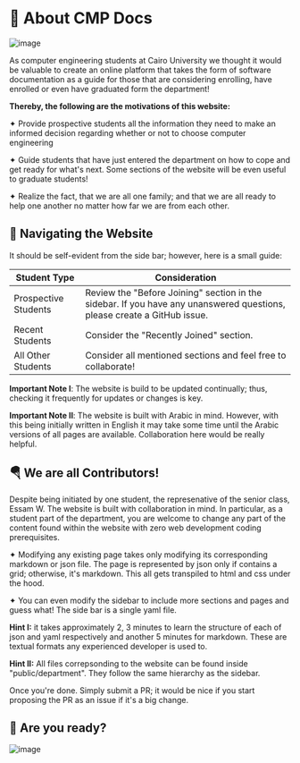 # 🧁 About CMP Docs

![image](https://i.imgur.com/f0Jqvs1.jpg)

As computer engineering students at Cairo University we thought it would be valuable to create an online platform that takes the form of software documentation as a guide for those that are considering enrolling, have enrolled or even have graduated form the department! 


**Thereby, the following are the motivations of this website:**

✦ Provide prospective students all the information they need to make an informed decision regarding 
whether or not to choose computer engineering

✦ Guide students that have just entered the department on how to cope and get ready for what's next. Some sections of the website will be even useful to graduate students!

✦ Realize the fact, that we are all one family; and that we are all ready to help one another no matter how far we are from each other.

## 🚆 Navigating the Website

It should be self-evident from the side bar; however, here is a small guide:

| Student Type         | Consideration                                   |
|----------------------|-------------------------------------------------|
| Prospective Students | Review the "Before Joining" section in the sidebar. If you have any unanswered questions, please create a GitHub issue. |
| Recent Students      | Consider the "Recently Joined" section.         |
| All Other Students   | Consider all mentioned sections and feel free to collaborate! |

**Important Note I**: The website is build to be updated continually; thus, checking it frequently for updates or changes is key.

**Important Note II**: The website is built with Arabic in mind. However, with this being initially written in English it may take some time until the Arabic versions of all pages are available. Collaboration here would be really helpful.


## 🪂 We are all Contributors!

Despite being initiated by one student, the represenative of the senior class, Essam W. The website is built with collaboration in mind. In particular, as a student part of the department, you are welcome to change any part of the content found within the website with zero web development coding prerequisites. 

✦ Modifying any existing page takes only modifying its corresponding markdown or json file. The page is represented by json only if contains a grid; otherwise, it's markdown. This all gets transpiled to html and css under the hood.

✦ You can even modify the sidebar to include more sections and pages and guess what! The side bar is a single yaml file.

**Hint I:** it takes approximately 2, 3 minutes to learn the structure of each of json and yaml respectively and another 5 minutes for markdown. These are textual formats any experienced developer is used to. 

**Hint II:** All files correpsonding to the website can be found inside "public/department". They follow the same hierarchy as the sidebar.

Once you're done. Simply submit a PR; it would be nice if you start proposing the PR as an issue if it's a big change.

## 🚀 Are you ready?

![image](https://media.tenor.com/h0y8IkPv6UoAAAAC/fall-guy-computer.gif)

